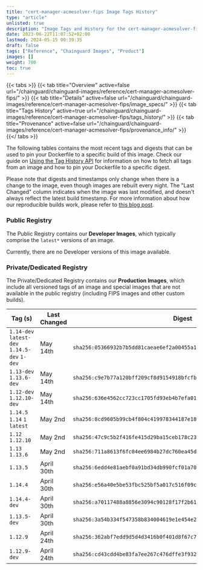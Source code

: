 ```yaml
---
title: "cert-manager-acmesolver-fips Image Tags History"
type: "article"
unlisted: true
description: "Image Tags and History for the cert-manager-acmesolver-fips Chainguard Image"
date: 2023-06-22T11:07:52+02:00
lastmod: 2024-05-15 00:39:35
draft: false
tags: ["Reference", "Chainguard Images", "Product"]
images: []
weight: 700
toc: true
---
```


{{< tabs >}}
{{< tab title="Overview" active=false url="/chainguard/chainguard-images/reference/cert-manager-acmesolver-fips/" >}}
{{< tab title="Details" active=false url="/chainguard/chainguard-images/reference/cert-manager-acmesolver-fips/image_specs/" >}}
{{< tab title="Tags History" active=true url="/chainguard/chainguard-images/reference/cert-manager-acmesolver-fips/tags_history/" >}}
{{< tab title="Provenance" active=false url="/chainguard/chainguard-images/reference/cert-manager-acmesolver-fips/provenance_info/" >}}
{{</ tabs >}}

The following tables contains the most recent tags and digests that can be used to pin your Dockerfile to a specific build of this image. Check our guide on [Using the Tag History API](/chainguard/chainguard-images/using-the-tag-history-api/) for information on how to fetch all tags from an image and how to pin your Dockerfile to a specific digest.

Please note that digests and timestamps only change when there is a change to the image, even though images are rebuilt every night. The "Last Changed" column indicates when the image was last modified, and doesn't always reflect the latest build timestamp. For more information about how our reproducible builds work, please refer to [this blog post](https://www.chainguard.dev/unchained/reproducing-chainguards-reproducible-image-builds).

### Public Registry
The Public Registry contains our **Developer Images**, which typically comprise the `latest*` versions of an image.

Currently, there are no Developer versions of this image available.

### Private/Dedicated Registry
The Private/Dedicated Registry contains our **Production Images**, which include all versioned tags of an image and special images that are not available in the public registry (including FIPS images and other custom builds).

| Tag (s)                                       | Last Changed | Digest                                                                    |
|-----------------------------------------------|--------------|---------------------------------------------------------------------------|
|  `1.14-dev` `latest-dev` `1.14.5-dev` `1-dev` | May 14th     | `sha256:05366932b7b5dd81caeae6ef2a00455a10624e5a911142cd4ea1be295b657416` |
|  `1.13-dev` `1.13.6-dev`                      | May 14th     | `sha256:c9e7b77a120bff209cf8d9154918bfcfb2411d5ba227100c57d32e1dc5e3adce` |
|  `1.12-dev` `1.12.10-dev`                     | May 14th     | `sha256:636e4562cc723cc1705fd93eb4b7efa013eb3bee7075f524cc80365cd2cf4bcb` |
|  `1.14.5` `1.14` `1` `latest`                 | May 2nd      | `sha256:8cd9605b99cb4f804c419978344187e187697dfe60fe26d8afb22fba02cff87f` |
|  `1.12` `1.12.10`                             | May 2nd      | `sha256:47c9c5b2f416fe415d29ba15ceb178c23eb123716ce2af8f9c0150232bf9fc32` |
|  `1.13` `1.13.6`                              | May 2nd      | `sha256:711a8613f6fc04ee6984b27dc760ea45d2b75c7c169c2b2e421b409ddb4dd87f` |
|  `1.13.5`                                     | April 30th   | `sha256:6edd4e81aebf0a91bd34db990fcf01a70d337534423a279ed5f8b27899dcd525` |
|  `1.14.4`                                     | April 30th   | `sha256:e56a40e5be53fbc525bf5a017c516f09c63e6f7ac3b2501f44f640342c4712f5` |
|  `1.14.4-dev`                                 | April 30th   | `sha256:a70117488a8856e3094c90128f17f2b616337cfe0ddd883df80f1ea216eafc65` |
|  `1.13.5-dev`                                 | April 30th   | `sha256:3a54b334f547358b834004619e1e454e23c1daaaf81b27b477637d9a13d5f46d` |
|  `1.12.9`                                     | April 24th   | `sha256:362abf7edd9d5d4d3416b0f401d8f67c700cddc3add5ee343aaa7d36850b3d76` |
|  `1.12.9-dev`                                 | April 24th   | `sha256:cd43cdd4be83fa7ee267c476dffe3f9325dc736d67271cb28f1271f4d6d01677` |

